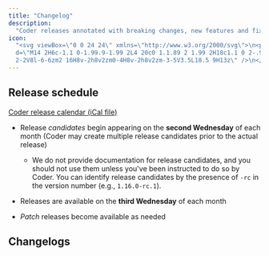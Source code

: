 ```yaml
---
title: "Changelog"
description:
  "Coder releases annotated with breaking changes, new features and fixes."
icon:
  "<svg viewBox=\"0 0 24 24\" xmlns=\"http://www.w3.org/2000/svg\">\n<path
  d=\"M14 2H6c-1.1 0-1.99.9-1.99 2L4 20c0 1.1.89 2 1.99 2H18c1.1 0 2-.9
  2-2V8l-6-6zm2 16H8v-2h8v2zm0-4H8v-2h8v2zm-3-5V3.5L18.5 9H13z\" />\n</svg>"
---
```


## Release schedule

[Coder release calendar (iCal file)](https://coder.com/release-calendar.ical)

- Release _candidates_ begin appearing on the **second Wednesday** of each month
  (Coder may create multiple release candidates prior to the actual release)

  - We do not provide documentation for release candidates, and you should not
  use them unless you've been instructed to do so by Coder. You can identify
  release candidates by the presence of `-rc` in the version number (e.g.,
  `1.16.0-rc.1`).
  
- Releases are available on the **third Wednesday** of each month
- _Patch_ releases become available as needed

## Changelogs

<children><children>
